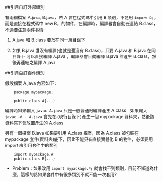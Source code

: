 
##引用自訂外部類別

有兩個檔案 A.java, B.java，若 A 要在程式碼中引用 B 類別，不是用 `import B;`，而是直接在程式碼中 new B，的物件，在編譯時，編譯器會自動去連結 B.class，不過要注意兩件事情:

1. A.java 和 B.class 要放在同一層目錄下

2. 如果 B.java 還沒有編譯(也就是還沒有 B.class)，只要 A.java 和 B.java 在同目錄下
  可以直接編譯 A.java ，編譯器會自動編譯 B.java 並產生 B.class，然後再連結之編譯 A.java


##引用自訂套件類別

假設檔案 A.java 內容如下：

```
	package mypackage;
	
	public class A{...}
```	

編譯時如果輸入 `javac A.java` 只是一般普通的編譯產生 A.class，如果輸入 `javac -d . A.java` 會先在.(現行目錄下)產生一個 mypackage 資料夾，然後該資料夾下會放置產生的 A.class

另有一個檔案 B.java 如果要引用 A.class 檔案，因為 A.class 被包裝在 mypackage 套件(資料夾)底下，因此不能只有直接實體化 B 的物件，必須要用 import 來引用套件中的類別

```
	import mypackage.A;
	public class B{...}
```

* Problem：如果改用 `import mypackage.*;` 就會找不到類別，目前不知道為什麼，這樣的話如果套件中有很多類別不就不能一次套用?
